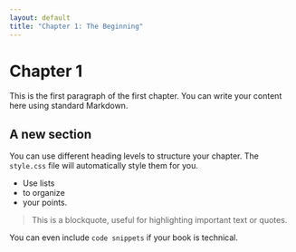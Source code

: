 ```yaml
---
layout: default
title: "Chapter 1: The Beginning"
---
```

# Chapter 1

This is the first paragraph of the first chapter. You can write your content here using standard Markdown.

## A new section

You can use different heading levels to structure your chapter. The `style.css` file will automatically style them for you.

- Use lists
- to organize
- your points.

> This is a blockquote, useful for highlighting important text or quotes.

You can even include `code snippets` if your book is technical.
